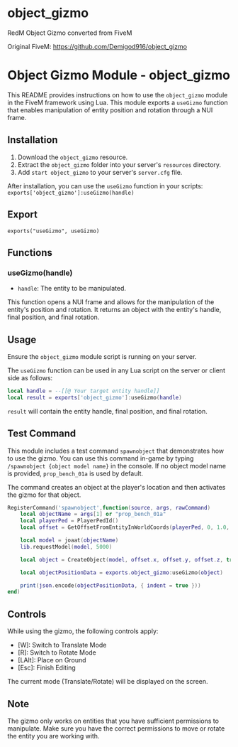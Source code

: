 # object_gizmo
RedM Object Gizmo converted from FiveM

Original FiveM: https://github.com/Demigod916/object_gizmo

# Object Gizmo Module - object_gizmo

This README provides instructions on how to use the `object_gizmo` module in the FiveM framework using Lua. This module exports a `useGizmo` function that enables manipulation of entity position and rotation through a NUI frame.

## Installation

1. Download the `object_gizmo` resource.
2. Extract the `object_gizmo` folder into your server's `resources` directory.
3. Add `start object_gizmo` to your server's `server.cfg` file.

After installation, you can use the `useGizmo` function in your scripts: `exports['object_gizmo']:useGizmo(handle)`

## Export

`exports("useGizmo", useGizmo)`

## Functions

### useGizmo(handle)

- `handle`: The entity to be manipulated.

This function opens a NUI frame and allows for the manipulation of the entity's position and rotation. It returns an object with the entity's handle, final position, and final rotation.

## Usage

Ensure the `object_gizmo` module script is running on your server.

The `useGizmo` function can be used in any Lua script on the server or client side as follows:

```lua
local handle = --[[@ Your target entity handle]]
local result = exports['object_gizmo']:useGizmo(handle)
```

`result` will contain the entity handle, final position, and final rotation.

## Test Command

This module includes a test command `spawnobject` that demonstrates how to use the gizmo. You can use this command in-game by typing `/spawnobject {object model name}` in the console. If no object model name is provided, `prop_bench_01a` is used by default.

The command creates an object at the player's location and then activates the gizmo for that object.

```lua
RegisterCommand('spawnobject',function(source, args, rawCommand)
    local objectName = args[1] or "prop_bench_01a"
    local playerPed = PlayerPedId()
    local offset = GetOffsetFromEntityInWorldCoords(playerPed, 0, 1.0, 0)

    local model = joaat(objectName)
    lib.requestModel(model, 5000)

    local object = CreateObject(model, offset.x, offset.y, offset.z, true, false, false)

    local objectPositionData = exports.object_gizmo:useGizmo(object)

    print(json.encode(objectPositionData, { indent = true }))
end)
```

## Controls

While using the gizmo, the following controls apply:
- [W]: Switch to Translate Mode
- [R]: Switch to Rotate Mode
- [LAlt]: Place on Ground
- [Esc]: Finish Editing

The current mode (Translate/Rotate) will be displayed on the screen.

## Note

The gizmo only works on entities that you have sufficient permissions to manipulate. Make sure you have the correct permissions to move or rotate the entity you are working with.
